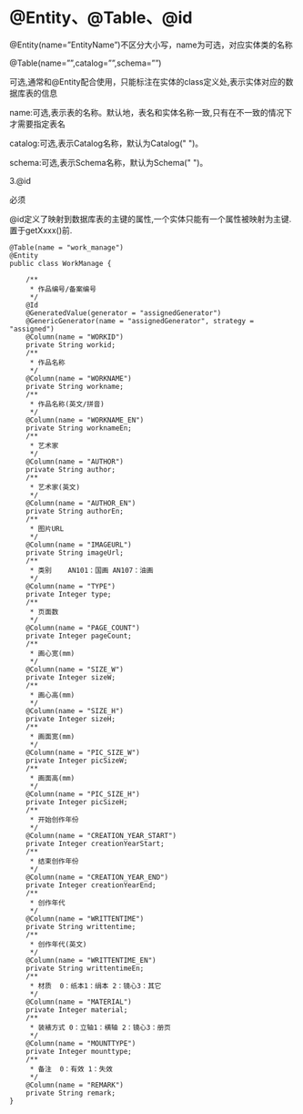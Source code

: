 # @Entity、@Table、@id

@Entity\(name=”EntityName”\)不区分大小写，name为可选，对应实体类的名称



@Table\(name=””,catalog=””,schema=””\)

可选,通常和@Entity配合使用，只能标注在实体的class定义处,表示实体对应的数据库表的信息

name:可选,表示表的名称。默认地，表名和实体名称一致,只有在不一致的情况下才需要指定表名

catalog:可选,表示Catalog名称，默认为Catalog\(" "\)。

schema:可选,表示Schema名称，默认为Schema\(" "\)。

  


3.@id

必须

@id定义了映射到数据库表的主键的属性,一个实体只能有一个属性被映射为主键.置于getXxxx\(\)前.

```
@Table(name = "work_manage")
@Entity
public class WorkManage {

    /**
     * 作品编号/备案编号
     */
    @Id
    @GeneratedValue(generator = "assignedGenerator")
    @GenericGenerator(name = "assignedGenerator", strategy = "assigned")
    @Column(name = "WORKID")
    private String workid;
    /**
     * 作品名称
     */
    @Column(name = "WORKNAME")
    private String workname;
    /**
     * 作品名称(英文/拼音)
     */
    @Column(name = "WORKNAME_EN")
    private String worknameEn;
    /**
     * 艺术家
     */
    @Column(name = "AUTHOR")
    private String author;
    /**
     * 艺术家(英文)
     */
    @Column(name = "AUTHOR_EN")
    private String authorEn;
    /**
     * 图片URL
     */
    @Column(name = "IMAGEURL")
    private String imageUrl;
    /**
     * 类别    AN101：国画 AN107：油画
     */
    @Column(name = "TYPE")
    private Integer type;
    /**
     * 页面数
     */
    @Column(name = "PAGE_COUNT")
    private Integer pageCount;
    /**
     * 画心宽(mm)
     */
    @Column(name = "SIZE_W")
    private Integer sizeW;
    /**
     * 画心高(mm)
     */
    @Column(name = "SIZE_H")
    private Integer sizeH;
    /**
     * 画面宽(mm)
     */
    @Column(name = "PIC_SIZE_W")
    private Integer picSizeW;
    /**
     * 画面高(mm)
     */
    @Column(name = "PIC_SIZE_H")
    private Integer picSizeH;
    /**
     * 开始创作年份
     */
    @Column(name = "CREATION_YEAR_START")
    private Integer creationYearStart;
    /**
     * 结束创作年份
     */
    @Column(name = "CREATION_YEAR_END")
    private Integer creationYearEnd;
    /**
     * 创作年代
     */
    @Column(name = "WRITTENTIME")
    private String writtentime;
    /**
     * 创作年代(英文)
     */
    @Column(name = "WRITTENTIME_EN")
    private String writtentimeEn;
    /**
     * 材质  0：纸本1：绢本 2：镜心3：其它
     */
    @Column(name = "MATERIAL")
    private Integer material;
    /**
     * 装裱方式 0：立轴1：横轴 2：镜心3：册页
     */
    @Column(name = "MOUNTTYPE")
    private Integer mounttype;
    /**
     * 备注  0：有效 1：失效
     */
    @Column(name = "REMARK")
    private String remark;
}    
```







